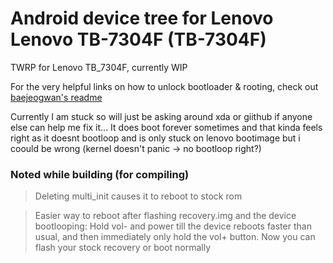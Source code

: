 # Android device tree for Lenovo Lenovo TB-7304F (TB-7304F)

TWRP for Lenovo TB_7304F, currently WIP

For the very helpful links on how to unlock bootloader & rooting, check out [baejeogwan's readme](https://github.com/baejeongwan/twrp_device_lenovo_tb7304f)


Currently I am stuck so will just be asking around xda or giithub if anyone else can help me fix it... It does boot forever sometimes and that kinda feels right as it doesnt bootloop and is only stuck on lenovo bootimage but i coould be wrong (kernel doesn't panic -> no bootloop right?)


### Noted while building (for compiling)

> Deleting multi_init causes it to reboot to stock rom

> Easier way to reboot after flashing recovery.img and the device bootlooping: Hold vol- and power till the device reboots faster than usual, and then immediately only hold the vol+ button. Now you can flash your stock recovery or boot normally
